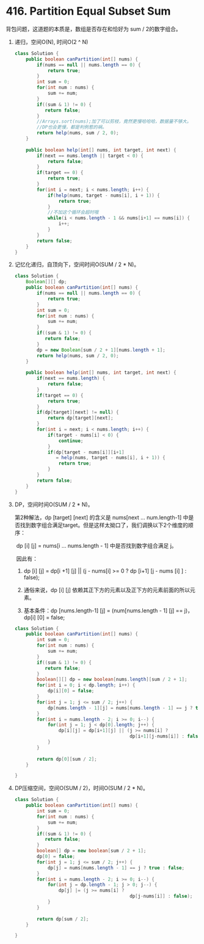#  416. Partition Equal Subset Sum

背包问题，这道题的本质是，数组是否存在和恰好为 sum / 2的数字组合。

1. 递归，空间O(N), 时间O(2 ^ N)

   ```java
   class Solution {
       public boolean canPartition(int[] nums) {
           if(nums == null || nums.length == 0) {
               return true;
           }
           int sum = 0;
           for(int num : nums) {
               sum += num;
           }
           if((sum & 1) != 0) {
              return false;
           }
           //Arrays.sort(nums);加了可以剪枝，竟然更慢哈哈哈，数据量不够大。
           //DP也会更慢，都是判例惹的祸。
           return help(nums, sum / 2, 0);
       }
       
       public boolean help(int[] nums, int target, int next) {
           if(next == nums.length || target < 0) {
               return false;
           }
           if(target == 0) {
               return true;
           }
           for(int i = next; i < nums.length; i++) {
               if(help(nums, target - nums[i], i + 1)) {
                   return true;
               }
               //不加这个循环会超时哦
               while(i < nums.length - 1 && nums[i+1] == nums[i]) {
                   i++;
               }
           }
           return false;
       }
   }
   ```

   

2. 记忆化递归，自顶向下，空间时间O(SUM / 2 * N)。

   ```java
   class Solution {
       Boolean[][] dp; 
       public boolean canPartition(int[] nums) {
           if(nums == null || nums.length == 0) {
               return true;
           }
           int sum = 0;
           for(int num : nums) {
               sum += num;
           }
           if((sum & 1) != 0) {
              return false;
           }
           dp = new Boolean[sum / 2 + 1][nums.length + 1];
           return help(nums, sum / 2, 0);
       }
       
       public boolean help(int[] nums, int target, int next) {
           if(next == nums.length) {
               return false;
           }
           if(target == 0) {
               return true;
           }
           if(dp[target][next] != null) {
               return dp[target][next];
           }
           for(int i = next; i < nums.length; i++) {
               if(target - nums[i] < 0) {
                   continue;
               }
               if(dp[target - nums[i]][i+1] 
                  = help(nums, target - nums[i], i + 1)) {
                   return true;
               }
           }
           return false;
       }
   }
   ```

   

3. DP，空间时间O(SUM / 2 * N)。

   第2种解法，dp [target] [next] 的含义是 nums[next ... num.length-1] 中是否找到数字组合满足target。但是这样太拗口了，我们调换以下2个维度的顺序：

   ​	dp [i] [j] = nums[i ... nums.length - 1] 中是否找到数字组合满足 j。

   ​	因此有：

   1. dp [i] [j] = dp[i +1] [j] || (j - nums[i] >= 0 ? dp [i+1] [j - nums [i] ] : false);
   2. 通俗来说，dp [i] [j] 依赖其正下方的元素以及正下方的元素前面的所以元素。

   3. 基本条件：dp [nums.length-1] [j] = (num[nums.length - 1] [j] == j)，dp[i] [0] = false;

   ```java
   class Solution { 
       public boolean canPartition(int[] nums) {
           int sum = 0;
           for(int num : nums) {
               sum += num;
           }
           if((sum & 1) != 0) {
              return false;
           }
           boolean[][] dp = new boolean[nums.length][sum / 2 + 1];
           for(int i = 0; i < dp.length; i++) {
               dp[i][0] = false;
           }
           for(int j = 1; j <= sum / 2; j++) {
               dp[nums.length - 1][j] = nums[nums.length - 1] == j ? true : false;
           }
           for(int i = nums.length - 2; i >= 0; i--) {
               for(int j = 1; j < dp[0].length; j++) {
                   dp[i][j] = dp[i+1][j] || (j >= nums[i] ?
                                             dp[i+1][j-nums[i]] : false);
               }
           }
           
           return dp[0][sum / 2];
       }
   
   }
   ```

   

4. DP压缩空间，空间O(SUM / 2)，时间O(SUM / 2 * N)。

   ```java
   class Solution { 
       public boolean canPartition(int[] nums) {
           int sum = 0;
           for(int num : nums) {
               sum += num;
           }
           if((sum & 1) != 0) {
              return false;
           }
           boolean[] dp = new boolean[sum / 2 + 1];
           dp[0] = false;
           for(int j = 1; j <= sum / 2; j++) {
               dp[j] = nums[nums.length - 1] == j ? true : false;
           }
           for(int i = nums.length - 2; i >= 0; i--) {
               for(int j = dp.length - 1; j > 0; j--) {
                   dp[j] |= (j >= nums[i] ?
                                             dp[j-nums[i]] : false);
               }
           }
           
           return dp[sum / 2];
       }
   
   }
   ```

   